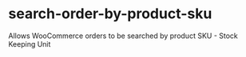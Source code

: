# search-order-by-product-sku
Allows WooCommerce orders to be searched by product SKU - Stock Keeping Unit
